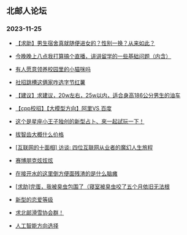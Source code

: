 ## 北邮人论坛 
### 2023-11-25

+ [【求助】男生宿舍真就随便进女的？性别一换？从来如此？](https://bbs.byr.cn/article/Talking/6405650)

+ [今晚晚上八点我打算搞个直播，讲讲留学的一些基础问题（内含）](https://bbs.byr.cn/article/GoAbroad/394954)

+ [有人愿意领养校园里的小猫咪吗](https://bbs.byr.cn/article/Pet/157359)

+ [社招跳槽这俩家咋选字节红薯](https://bbs.byr.cn/article/WorkLife/1206995)

+ [【建议】求建议，20w左右，25w以内，适合身高186公分男生的油车](https://bbs.byr.cn/article/BYRatSH/9736)

+ [【cpp校招】【大模型方向】阿里VS 百度](https://bbs.byr.cn/article/Job/2201013)

+ [这个是星座小王子独创的新型占卜、來一起試玩一下！](https://bbs.byr.cn/article/Constellations/465260)

+ [拔智齿大概什么价格](https://bbs.byr.cn/article/Health/231864)

+ [[互联网的十面相] 访谈: 四位互联网从业者的魔幻人生旅程](https://bbs.byr.cn/article/Innovation/8562)

+ [赛博朋克炫炫炫](https://bbs.byr.cn/article/Picture/3354437)

+ [在接开水的这里倒方便面残渣的是什么脑瘫](https://bbs.byr.cn/article/Picture/3354443)

+ [[求助]完蛋，我被臭虫包围了（寝室被臭虫咬了五个月依旧无法根](https://bbs.byr.cn/article/Talking/6406211)

+ [新型的恋爱等级](https://bbs.byr.cn/article/Feeling/3204188)

+ [求北邮滑雪协会群！](https://bbs.byr.cn/article/Ski%5FSnowboard/1113)

+ [人工智能方向选择](https://bbs.byr.cn/article/ACM%5FICPC/101303)

